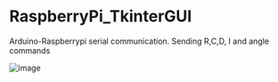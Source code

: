 # RaspberryPi_TkinterGUI
Arduino-Raspberrypi serial communication. Sending R,C,D, I and angle commands

![image](https://github.com/saidijongo/RaspberryPi_TkinterGUI/assets/31678025/07d8605f-585b-48be-9f0a-dfd8e3e75d2b)

